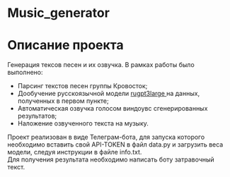 # Music_generator
# Описание проекта  

Генерация тексов песен и их озвучка. В рамках работы было выполнено:
- Парсинг текстов песен группы Кровосток;  
- Дообучение русскоязычной модели <a href="https://huggingface.co/sberbank-ai/rugpt3large_based_on_gpt2"> rugpt3large </a> на данных, полученных в первом пункте;  
- Автоматическая озвучка голосом виндоувс сгенерированных результатов;  
- Наложение озвученного текста на музыку.  

Проект реализован в виде Телеграм-бота, для запуска которого необходимо вставить свой API-TOKEN в файл data.py и загрузить веса модели, следуя инструкции в файле info.txt.  
Для получения результата необходимо написать боту затравочный текст.
